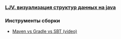 ### <a href="ljv/readme.md">LJV. визуализация структур данных на java</a>

### Инструменты сборки
- <a href="https://www.youtube.com/watch?v=21qdRgFsTy0">Maven vs Gradle vs SBT (video)</a>